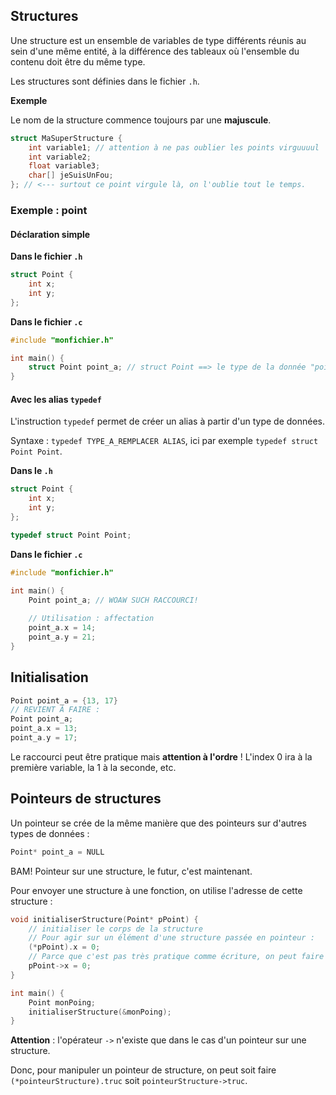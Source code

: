 Structures
----------

Une structure est un ensemble de variables de type différents réunis au sein d'une même entité, à la différence des tableaux où l'ensemble du contenu doit être du même type.


Les structures sont définies dans le fichier `.h`.

**Exemple**

Le nom de la structure commence toujours par une **majuscule**.

```c
struct MaSuperStructure {
	int variable1; // attention à ne pas oublier les points virguuuul
	int variable2;
	float variable3;
	char[] jeSuisUnFou;
}; // <--- surtout ce point virgule là, on l'oublie tout le temps.
```

### Exemple : point

#### Déclaration simple

**Dans le fichier `.h`**

```c
struct Point {
	int x;
	int y;
};
```

**Dans le fichier `.c`**

```c
#include "monfichier.h"

int main() {
	struct Point point_a; // struct Point ==> le type de la donnée "point_a"
}
```

#### Avec les alias `typedef`

L'instruction `typedef` permet de créer un alias à partir d'un type de données.

Syntaxe : `typedef TYPE_A_REMPLACER ALIAS`, ici par exemple `typedef struct Point Point`.

**Dans le `.h`**

```c
struct Point {
	int x;
	int y;
};

typedef struct Point Point;
```

**Dans le fichier `.c`**

```c
#include "monfichier.h"

int main() {
	Point point_a; // WOAW SUCH RACCOURCI!
	
	// Utilisation : affectation
	point_a.x = 14;
	point_a.y = 21;
}
```

## Initialisation

```c
Point point_a = {13, 17}
// REVIENT À FAIRE :
Point point_a;
point_a.x = 13;
point_a.y = 17;
```

Le raccourci peut être pratique mais **attention à l'ordre** ! L'index 0 ira à la première variable, la 1 à la seconde, etc.

## Pointeurs de structures

Un pointeur se crée de la même manière que des pointeurs sur d'autres types de données :

```c
Point* point_a = NULL
```

BAM! Pointeur sur une structure, le futur, c'est maintenant.

Pour envoyer une structure à une fonction, on utilise l'adresse de cette structure :

```c
void initialiserStructure(Point* pPoint) {
	// initialiser le corps de la structure
	// Pour agir sur un élément d'une structure passée en pointeur :
	(*pPoint).x = 0;
	// Parce que c'est pas très pratique comme écriture, on peut faire ça :
	pPoint->x = 0;
}

int main() {
	Point monPoing;
	initialiserStructure(&monPoing);
}
```

**Attention** : l'opérateur `->` n'existe que dans le cas d'un pointeur sur une structure.

Donc, pour manipuler un pointeur de structure, on peut soit faire `(*pointeurStructure).truc` soit `pointeurStructure->truc`.

